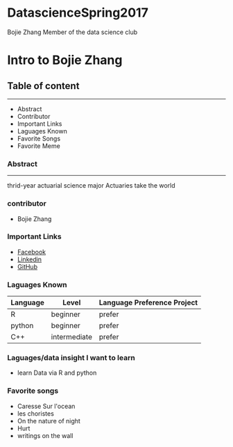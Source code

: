 # DatascienceSpring2017
Bojie Zhang Member of the data science club

# Intro to Bojie Zhang

## Table of content 
---
+ Abstract
+ Contributor
+ Important Links
+ Laguages Known
+ Favorite Songs
+ Favorite Meme

### Abstract
---
thrid-year actuarial science major
Actuaries take the world

### contributor
+ Bojie Zhang

### Important Links 
+ [Facebook](https://www.facebook.com/profile.php?id=100004675263794)
+ [Linkedin](https://www.linkedin.com/in/bojie-zhang-200a66121/)
+ [GitHub](https://github.com/bojiezhang)

### Laguages Known
Language | Level | Language Preference Project
--- | --- | ---
R | beginner | prefer
python | beginner | prefer 
C++ | intermediate | prefer 

### Laguages/data insight I want to learn
+ learn Data via R and python

### Favorite songs
+ Caresse Sur l'ocean
+ les choristes 
+ On the nature of night 
+ Hurt 
+ writings on the wall

